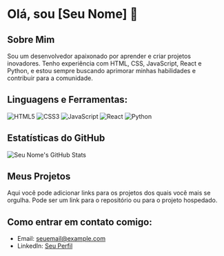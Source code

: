 # Olá, sou [Seu Nome] 👋

## Sobre Mim
Sou um desenvolvedor apaixonado por aprender e criar projetos inovadores. Tenho experiência com HTML, CSS, JavaScript, React e Python, e estou sempre buscando aprimorar minhas habilidades e contribuir para a comunidade.

## Linguagens e Ferramentas:
![HTML5](https://img.shields.io/badge/-HTML5-%23E34F26?style=flat&logo=html5&logoColor=white)
![CSS3](https://img.shields.io/badge/-CSS3-%231572B6?style=flat&logo=css3)
![JavaScript](https://img.shields.io/badge/-JavaScript-%23F7DF1E?style=flat&logo=javascript&logoColor=black)
![React](https://img.shields.io/badge/-React-%23282C34?style=flat&logo=react)
![Python](https://img.shields.io/badge/-Python-%233776AB?style=flat&logo=python&logoColor=white)

## Estatísticas do GitHub
![Seu Nome's GitHub Stats](https://github-readme-stats.vercel.app/api?username=Joso026&show_icons=true&theme=radical)

## Meus Projetos
Aqui você pode adicionar links para os projetos dos quais você mais se orgulha. Pode ser um link para o repositório ou para o projeto hospedado.

## Como entrar em contato comigo:
- Email: seuemail@example.com
- LinkedIn: [Seu Perfil](suaURLdoLinkedIn)
